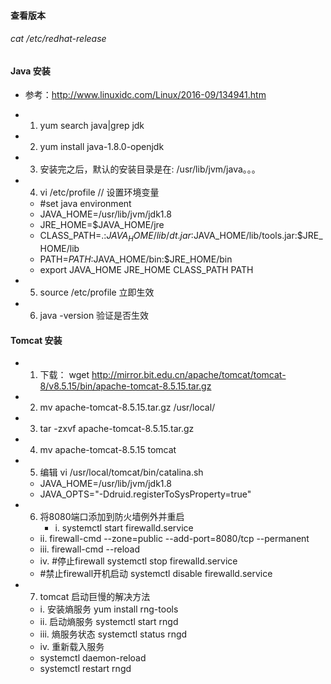 #### 查看版本
###### cat /etc/redhat-release
#### Java 安装
- 参考：http://www.linuxidc.com/Linux/2016-09/134941.htm
+ 1.  yum search java|grep jdk
+ 2. yum install java-1.8.0-openjdk
+ 3. 安装完之后，默认的安装目录是在: /usr/lib/jvm/java。。。
+ 4. vi /etc/profile   // 设置环境变量
	+ #set java environment
	+ JAVA_HOME=/usr/lib/jvm/jdk1.8
	+ JRE_HOME=$JAVA_HOME/jre
	+ CLASS_PATH=.:$JAVA_HOME/lib/dt.jar:$JAVA_HOME/lib/tools.jar:$JRE_HOME/lib
	+ PATH=$PATH:$JAVA_HOME/bin:$JRE_HOME/bin
	+ export JAVA_HOME JRE_HOME CLASS_PATH PATH
+ 5. source /etc/profile   立即生效
+ 6. java -version  验证是否生效
#### Tomcat 安装
+ 1. 下载： wget http://mirror.bit.edu.cn/apache/tomcat/tomcat-8/v8.5.15/bin/apache-tomcat-8.5.15.tar.gz
+ 2. mv apache-tomcat-8.5.15.tar.gz /usr/local/
+ 3. tar -zxvf apache-tomcat-8.5.15.tar.gz
+ 4. mv apache-tomcat-8.5.15 tomcat
+ 5. 编辑 vi /usr/local/tomcat/bin/catalina.sh
	+ JAVA_HOME=/usr/lib/jvm/jdk1.8
	+ JAVA_OPTS="-Ddruid.registerToSysProperty=true"
+ 6. 将8080端口添加到防火墙例外并重启
    	+ i. systemctl start firewalld.service
	+ ii. firewall-cmd --zone=public --add-port=8080/tcp --permanent
	+ iii. firewall-cmd --reload
	+ iv. #停止firewall systemctl stop firewalld.service 
	+ #禁止firewall开机启动 systemctl disable firewalld.service
+ 7. tomcat 启动巨慢的解决方法
	+ i. 安装熵服务 yum install rng-tools 
	+ ii. 启动熵服务 systemctl start rngd
	+ iii. 熵服务状态 systemctl status rngd
	+ iv. 重新载入服务 
	+ systemctl daemon-reload
	+ systemctl restart rngd
